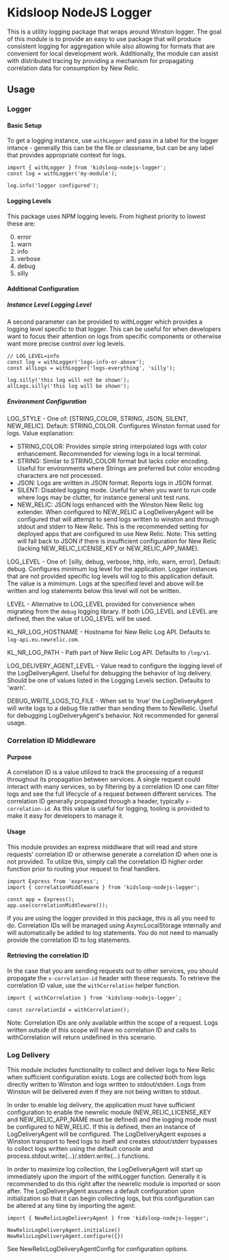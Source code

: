 # Kidsloop NodeJS Logger

This is a utility logging package that wraps around Winston logger. The goal of this module is to provide an easy to use package that will produce consistent logging for aggregation while also allowing for formats that are convenient for local development work. Additionally, the module can assist with distributed tracing by providing a mechanism for propagating correlation data for consumption by New Relic.

## Usage

### Logger

#### Basic Setup
To get a logging instance, use `withLogger` and pass in a label for the logger intance - generally this can be the file or classname, but can be any label that provides appropriate context for logs.

```
import { withLogger } from 'kidsloop-nodejs-logger';
const log = withLogger('my-module');

log.info('logger configured');
```

#### Logging Levels
This package uses NPM logging levels.  From highest priority to lowest these are:

0. error
1. warn
2. info
3. verbose
4. debug
5. silly

#### Additional Configuration
##### Instance Level Logging Level
A second parameter can be provided to withLogger which provides a logging level specific to that logger. This can be useful for when developers want to focus their attention on logs from specific components or otherwise want more precise control over log levels.

```
// LOG_LEVEL=info
const log = withLogger('logs-info-or-above');
const allLogs = withLogger('logs-everything', 'silly');

log.silly('this log will not be shown');
allLogs.silly('this log will be shown');
```

##### Environment Configuration
LOG_STYLE - One of: [STRING_COLOR, STRING, JSON, SILENT, NEW_RELIC]. Default: STRING_COLOR. Configures Winston format used for logs. Value explanation:

* STRING_COLOR: Provides simple string interpolated logs with color enhancement. Recommended for viewing logs in a local terminal.
* STRING: Similar to STRING_COLOR format but lacks color encoding. Useful for environments where Strings are preferred but color encoding characters are not processed.
* JSON: Logs are written in JSON format. Reports logs in JSON format.
* SILENT: Disabled logging mode. Useful for when you want to run code where logs may be clutter, for instance general unit test runs.
* NEW_RELIC: JSON logs enhanced with the Winston New Relic log extender. When configured to NEW_RELIC a LogDeliveryAgent will be configured that will attempt to send logs written to winston and through stdout and stderr to New Relic. This is the recommended setting for deployed apps that are configured to use New Relic. Note: This setting will fall back to JSON if there is insufficient configuration for New Relic (lacking NEW_RELIC_LICENSE_KEY or NEW_RELIC_APP_NAME).


LOG_LEVEL - One of: [silly, debug, verbose, http, info, warn, error]. Default: debug. Configures minimum log level for the application. Logger instances that are not provided specific log levels will log to this application default. The value is a mimimum. Logs at the specified level and above will be written and log statements below this level will not be written.

LEVEL - Alternative to LOG_LEVEL provided for convenience when migrating from the `debug` logging library. If both LOG_LEVEL and LEVEL are defined, then the value of LOG_LEVEL will be used.

KL_NR_LOG_HOSTNAME - Hostname for New Relic Log API. Defaults to `log-api.eu.newrelic.com`.

KL_NR_LOG_PATH - Path part of New Relic Log API. Defaults to `/log/v1`.

LOG_DELIVERY_AGENT_LEVEL - Value read to configure the logging level of the LogDeliveryAgent. Useful for debugging the behavior of log delivery. Should be one of values listed in the Logging Levels section. Defaults to 'warn'.

DEBUG_WRITE_LOGS_TO_FILE - When set to 'true' the LogDeliveryAgent will write logs to a debug file rather than sending them to NewRelic. Useful for debugging LogDeliveryAgent's behavior. Not recommended for general usage.

### Correlation ID Middleware

#### Purpose
A correlation ID is a value utilized to track the processing of a request throughout its propagation between services. A single request could interact with many services, so by filtering by a correlation ID one can filter logs and see the full lifecycle of a request between different services. The correlation ID generally propagated through a header, typically `x-correlation-id`. As this value is useful for logging, tooling is provided to make it easy for developers to manage it.

#### Usage

This module provides an express middlware that will read and store requests' correlation ID or otherwise generate a correlation ID when one is not provided.  To utilize this, simply call the correlation ID higher order function prior to routing your request to final handlers.

```
import Express from 'express';
import { correlationMiddleware } from 'kidsloop-nodejs-logger';

const app = Express();
app.use(correlationMiddleware());
```

If you are using the logger provided in this package, this is all you need to do. Correlation IDs will be managed using AsyncLocalStorage internally and will automatically be added to log statements. You do not need to manually provide the correlation ID to log statements.

#### Retrieving the correlation ID

In the case that you are sending requests out to other services, you should propagate the `x-correlation-id` header with these requests. To retrieve the correlation ID value, use the `withCorrelation` helper function.

```
import { withCorrelation } from 'kidsloop-nodejs-logger`;

const correlationId = withCorrelation();
```

Note: Correlation IDs are only available within the scope of a request. Logs written outside of this scope will have no correlation ID and calls to withCorrelation will return undefined in this scenario.


### Log Delivery
This module includes functionality to collect and deliver logs to New Relic when sufficient configuration exists. Logs are collected both from logs directly written to Winston and logs written to stdout/stderr. Logs from Winston will be delivered even if they are not being written to stdout.

In order to enable log delivery, the application must have sufficient configuration to enable the newrelic module (NEW_RELIC_LICENSE_KEY and NEW_RELIC_APP_NAME must be defined) and the logging mode must be configured to NEW_RELIC. If this is defined, then an instance of LogDeliveryAgent will be configured. The LogDeliveryAgent exposes a Winston transport to feed logs to itself and creates stdout/stderr bypasses to collect logs written using the default console and process.stdout.write(...)/.stderr.write(...) functions.

In order to maximize log collection, the LogDeliveryAgent will start up immediately upon the import of the withLogger function. Generally it is recommended to do this right after the newrelic module is imported or soon after. The LogDeliveryAgent assumes a default configuration upon initialization so that it can begin collecting logs, but this configuration can be altered at any time by importing the agent:

```
import { NewRelicLogDeliveryAgent } from 'kidsloop-nodejs-logger';

NewRelicLogDeliveryAgent.initialize()
NewRelicLogDeliveryAgent.configure({})
```

See NewRelicLogDeliveryAgentConfig for configuration options.